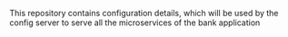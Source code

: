 This repository contains configuration details, which will be used by the config server to serve all the microservices of the bank application
